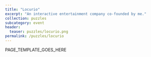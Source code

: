 ```yaml
---
title: "Locurio"
excerpt: "An interactive entertainment company co-founded by me."
collection: puzzles
subcategory: event
header: 
  teaser: puzzles/locurio.png
permalink: /puzzles/locurio
---
```


PAGE_TEMPLATE_GOES_HERE
